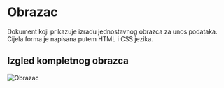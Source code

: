 # Obrazac
Dokument koji prikazuje izradu jednostavnog obrazca za unos podataka. Cijela forma je napisana putem HTML i CSS jezika.<br>

<h2>Izgled kompletnog obrazca</h2>

![Obrazac](https://user-images.githubusercontent.com/75831354/107766075-341ce280-6d33-11eb-8793-fec0b01b9966.png)
